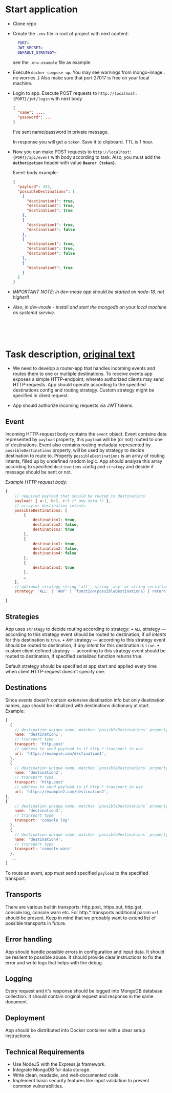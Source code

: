 # **Start application**

- Clone repo

- Create the `.env` file in root of project with next content:

  ```bash
    PORT=
    JWT_SECRET=
    DEFAULT_STRATEGY=
  ```

  see the `.env.example` file as example.

- Execute `docker-compose up`. You may see warnings from mongo-image.. no worries..) Also make sure that port 27017 is free on your local machine.

- Login to app. Execute POST requests to `http://localhost:{PORT}/jwt/login` with next body

  ```json
  {
    "name": ...,
    "password": ...
  }
  ```

  I've sent name/password in private message.

  In response you will get a `token`. Save it to clipboard. TTL is 1 hour.

- Now you can make POST requests to `http://localhost:{PORT}/api/event` with body according to task. Also, you must add the **`Authorization`** header with value **`Bearer {token}`**.

  Event-body example:

  ```json
  {
    "payload": 333,
    "possibleDestinations": [
      {
        "destination1": true,
        "destination2": true,
        "destination3": true
      },
      {
        "destination1": true,
        "destination3": false
      },
      {
        "destination1": true,
        "destination2": true,
        "destination4": false
      },
      {
        "destination5": true
      }
    ]
  }
  ```

- _IMPORTANT NOTE: in dev-mode app should be started on node-18, not higher!!_

- _Also, in dev-mode - install and start the mongodb on your local machine as systemd servive._

<br />
<br />
<br />

# **Task description**, [original text](https://gist.github.com/yetithefoot/96899b317d90c90a7034f92e885d5850)

- We need to develop a router-app that handles incoming events and routes them to one or multiple destinations. To receive events app exposes a simple HTTP-endpoint, whereto authorized clients may send HTTP-requests. App should operate according to the specified destinations config and routing strategy. Custom strategy might be specified in client request.

- App should authorize incoming requests via JWT tokens.

## Event

Incoming HTTP-request body contains the `event` object.
Event contains data represented by `payload` property, this `payload` will be (or not) routed to one of destinations.
Event also contains routing metadata represented by `possibleDestinations` property, will be used by strategy to decide destination to route to. Property `possibleDestinations` is an array of routing intents, filled up by undefined random logic. App should analyze this array according to specified `destinations` config and `strategy` and decide if message should be sent or not.

_Example HTTP request body:_

```js
{
	// required payload that should be routed to destinations
	payload: { a:1, b:2, c:3 /* any data */ },
	// array or destination intents
	possibleDestinations: [
		{
			destination1: true,
			destination2: false,
			destination3: true
		},
		{
			destination1: true,
			destination2: false,
			destination4: false
		},
		{
			destination3: true
		},
		…
	],
	// optional strategy string 'all', string 'any' or string serialized JS function that represent custom client defined strategy. When not specified, default app strategy will be used.
	strategy: 'ALL' | 'ANY' | 'function(possibleDestinations) { return true; }'

}
```

## Strategies

App uses `strategy` to decide routing according to strategy:
• `ALL` strategy — according to this strategy event should be routed to destination, if _all intents_ for this destination is `true`.
• `ANY` strategy — according to this strategy event should be routed to destination, if _any intent_ for this destination is `true`.
• custom client defined strategy — according to this strategy event should be routed to destination, if specified serialized function returns true.

Default strategy should be specified at app start and applied every time when client HTTP-request doesn't specify one.

## Destinations

Since events doesn't contain extensive destination info but only destination names, app should be initialized with destinations dictionary at start. Example:

```js
[
  {
	// destination unique name, matches `possibleDestinations` property names
	name: 'destination1',
	// transport type
	transport: 'http.post'
	// address to send payload to if http.* transport in use
	url: 'https://example.com/destination1',
  },
  {
	// destination unique name, matches `possibleDestinations` property names
	name: 'destination2',
	// transport type
	transport: 'http.post'
	// address to send payload to if http.* transport in use
	url: 'https://example2.com/destination2',
},
{
	// destination unique name, matches `possibleDestinations` property names
	name: 'destination3',
	// transport type
	transport: 'console.log'
  },
  {
	// destination unique name, matches `possibleDestinations` property names
	name: 'destination4',
	// transport type
	transport: 'console.warn'
  },
  ...
]
```

To route an event, app must send specified `payload` to the specified transport.

## Transports

There are various builtin transports: http.post, https.put, http.get, console.log, console.warn etc. For http.\* transports additional param `url` should be present. Keep in mind that we probably want to extend list of possible transports in future.

## Error handling

App should handle possible errors in configuration and input data. It should be resilent to possible abuse. It should provide clear instructions to fix the error and write logs that helps with the debug.

## Logging

Every request and it's response should be logged into MongoDB database collection. It should contain original request and response in the same document.

## Deployment

App should be distributed into Docker container with a clear setup instructions.

## Technical Requirements

- Use NodeJS with the Express.js framework.
- Integrate MongoDB for data storage.
- Write clean, readable, and well-documented code.
- Implement basic security features like input validation to prevent common vulnerabilities.
